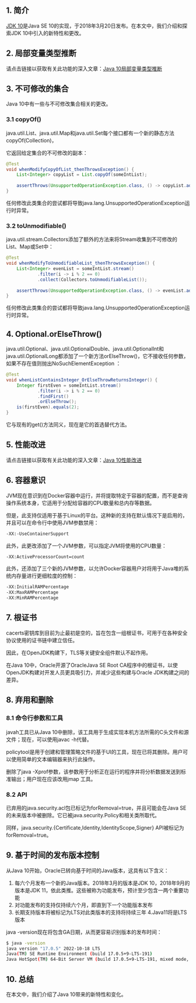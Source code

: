 ## 1. 简介

[JDK 10](https://openjdk.java.net/projects/jdk/10)是Java SE 10的实现，于2018年3月20日发布。在本文中，我们介绍和探索JDK 10中引入的新特性和更改。

## 2. 局部变量类型推断

请点击链接以获取有关此功能的深入文章：[Java 10局部变量类型推断](Java10局部变量类型推断.md)

## 3. 不可修改的集合

Java 10中有一些与不可修改集合相关的更改。

### 3.1 copyOf()

java.util.List、java.util.Map和java.util.Set每个接口都有一个新的静态方法copyOf(Collection)，

它返回给定集合的不可修改的副本：

```java
@Test
void whenModifyCopyOfList_thenThrowsException() {
	List<Integer> copyList = List.copyOf(someIntList);
    
	assertThrows(UnsupportedOperationException.class, () -> copyList.add(4));
}
```

任何修改此类集合的尝试都将导致java.lang.UnsupportedOperationException运行时异常。

### 3.2 toUnmodifiable()

java.util.stream.Collectors添加了额外的方法来将Stream收集到不可修改的List、Map或Set中：

```java
@Test
void whenModifyToUnmodifiableList_thenThrowsException() {
	List<Integer> evenList = someIntList.stream()
			.filter(i -> i % 2 == 0)
			.collect(Collectors.toUnmodifiableList());
    
	assertThrows(UnsupportedOperationException.class, () -> evenList.add(4));
}
```

任何修改此类集合的尝试都将导致java.lang.UnsupportedOperationException运行时异常。

## 4. Optional.orElseThrow()

java.util.Optional、java.util.OptionalDouble、java.util.OptionalInt和java.util.OptionalLong都添加了一个新方法orElseThrow()，它不接收任何参数，如果不存在值则抛出NoSuchElementException ：

```java
@Test
void whenListContainsInteger_OrElseThrowReturnsInteger() {
	Integer firstEven = someIntList.stream()
			.filter(i -> i % 2 == 0)
			.findFirst()
			.orElseThrow();
	is(firstEven).equals(2);
}
```

它与现有的get()方法同义，现在是它的首选替代方法。

## 5. 性能改进

请点击链接以获取有关此功能的深入文章：[Java 10性能改进](https://www.baeldung.com/java-10-performance-improvements)

## 6. 容器意识

JVM现在意识到在Docker容器中运行，并将提取特定于容器的配置，而不是查询操作系统本身，它适用于分配给容器的CPU数量和总内存等数据。

但是，此支持仅适用于基于Linux的平台。这种新的支持在默认情况下是启用的，并且可以在命令行中使用JVM参数禁用：

```bash
-XX:-UseContainerSupport
```

此外，此更改添加了一个JVM参数，可以指定JVM将使用的CPU数量：

```bash
-XX:ActiveProcessorCount=count
```

此外，还添加了三个新的JVM参数，以允许Docker容器用户对将用于Java堆的系统内存量进行更细粒度的控制：

```bash
-XX:InitialRAMPercentage
-XX:MaxRAMPercentage
-XX:MinRAMPercentage
```

## 7. 根证书

cacerts密钥库到目前为止最初是空的，旨在包含一组根证书，可用于在各种安全协议使用的证书链中建立信任。

因此，在OpenJDK构建下，TLS等关键安全组件默认不起作用。

在Java 10中，Oracle开源了OracleJava SE Root CA程序中的根证书，以使OpenJDK构建对开发人员更具吸引力，并减少这些构建与Oracle JDK构建之间的差异。

## 8. 弃用和删除

### 8.1 命令行参数和工具

javah工具已从Java 10中删除，该工具用于生成实现本机方法所需的C头文件和源文件；现在，可以使用javac -h代替。

policytool是用于创建和管理策略文件的基于UI的工具，现在已将其删除。用户可以使用简单的文本编辑器来执行此操作。

删除了java -Xprof参数，该参数用于分析正在运行的程序并将分析数据发送到标准输出；用户现在应该改用jmap 工具。

### 8.2 API

已弃用的java.security.acl包已标记为forRemoval=true，并且可能会在Java SE的未来版本中被删除。它已被java.security.Policy和相关类所取代。

同样，java.security.{Certificate,Identity,IdentityScope,Signer} API被标记为forRemoval=true。

## 9. 基于时间的发布版本控制

从Java 10开始，Oracle已转向基于时间的Java版本，这具有以下含义：

1.  每六个月发布一个新的Java版本。2018年3月的版本是JDK 10，2018年9月的版本是JDK 11，依此类推。这些被称为功能发布，预计至少包含一两个重要功能
2.  对功能发布的支持仅持续六个月，即直到下一个功能版本发布
3.  长期支持版本将被标记为LTS对此类版本的支持将持续三年
4.Java11将是LTS版本

java -version现在将包含GA日期，从而更容易识别版本的发布时间：

```bash
$ java -version
java version "17.0.5" 2022-10-18 LTS
Java(TM) SE Runtime Environment (build 17.0.5+9-LTS-191)
Java HotSpot(TM) 64-Bit Server VM (build 17.0.5+9-LTS-191, mixed mode, sharing)
```

## 10. 总结

在本文中，我们介绍了Java 10带来的新特性和变化。